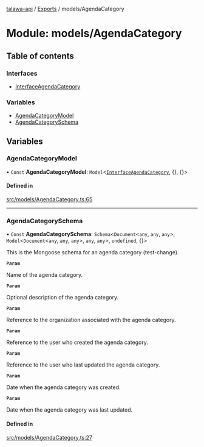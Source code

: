 [talawa-api](../README.md) / [Exports](../modules.md) / models/AgendaCategory

# Module: models/AgendaCategory

## Table of contents

### Interfaces

- [InterfaceAgendaCategory](../interfaces/models_AgendaCategory.InterfaceAgendaCategory.md)

### Variables

- [AgendaCategoryModel](models_AgendaCategory.md#agendacategorymodel)
- [AgendaCategorySchema](models_AgendaCategory.md#agendacategoryschema)

## Variables

### AgendaCategoryModel

• `Const` **AgendaCategoryModel**: `Model`\<[`InterfaceAgendaCategory`](../interfaces/models_AgendaCategory.InterfaceAgendaCategory.md), \{\}, \{\}\>

#### Defined in

[src/models/AgendaCategory.ts:65](https://github.com/adi790uu/talawa-api/blob/5146430/src/models/AgendaCategory.ts#L65)

___

### AgendaCategorySchema

• `Const` **AgendaCategorySchema**: `Schema`\<`Document`\<`any`, `any`, `any`\>, `Model`\<`Document`\<`any`, `any`, `any`\>, `any`, `any`\>, `undefined`, \{\}\>

This is the Mongoose schema for an agenda category (test-change).

**`Param`**

Name of the agenda category.

**`Param`**

Optional description of the agenda category.

**`Param`**

Reference to the organization associated with the agenda category.

**`Param`**

Reference to the user who created the agenda category.

**`Param`**

Reference to the user who last updated the agenda category.

**`Param`**

Date when the agenda category was created.

**`Param`**

Date when the agenda category was last updated.

#### Defined in

[src/models/AgendaCategory.ts:27](https://github.com/adi790uu/talawa-api/blob/5146430/src/models/AgendaCategory.ts#L27)
